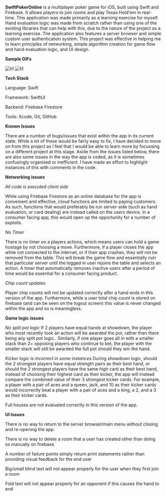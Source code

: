 **SwiftPokerOnline** is a multiplayer poker game for iOS, built using Swift and Firebase. It allows players to join rooms and play Texas Hold'em in real-time. This application was made primarily as a learning exercise for myself. Hand evaluation logic was made from scratch rather than using one of the existing libraries that can help with this, due to the nature of the project as a learning exercise. The application also features a server browser and simple custom user authentication system. This project was effective in helping me to learn principles of networking, simple algorithm creation for game flow and hand evaluation logic, and UI design.

**Sample GIFs**

![til](https://media2.giphy.com/media/v1.Y2lkPTc5MGI3NjExcTkxM3l1bDNsNXFqcDdhYWxjcTFnZHNldTk4ZHB1OXR5amRqemg5ZiZlcD12MV9pbnRlcm5hbF9naWZfYnlfaWQmY3Q9Zw/t1QrWauvsGXsL5r2i0/giphy.gif)
![til](https://media3.giphy.com/media/v1.Y2lkPTc5MGI3NjExMHk0Z2d4Z2dqZ2puaDE5MWZ5dDE1bHJoNjhtOHA1Z2g0YTdtd3prZCZlcD12MV9pbnRlcm5hbF9naWZfYnlfaWQmY3Q9Zw/n5Mu2acQtWuTMnF2Ir/giphy.gif)

**Tech Stack**

Language: Swift

Framework: SwiftUI

Backend: Firebase Firestore

Tools: Xcode, Git, GitHub

**Known Issues**

There are a number of bugs/issues that exist within the app in its current state. While a lot of these would be fairly easy to fix, I have decided to move on from this project as I feel that I would be able to learn more by focussing on a different project at this stage. Aside from the issues listed below, there are also some issues in the way the app is coded, as it is sometimes confusingly organised or inefficient. I have made an effort to highlight instances of this with comments in the code.

**Networking issues**

*All code is executed client side*

While using Firebase Firestore as an online database for the app is convenient and effective, cloud functions are limited to paying customers. As such, functions that would preferably be run server-side (such as hand evaluation, or card dealing) are instead called on the users device. In a consumer facing app, this would open up the opportunity for a number of exploits.

*No Timer*

There is no timer on a players actions, which means users can hold a game hostage by not choosing a move. Furthermore, if a player closes the app while not connected to the internet, or if their app crashes, they will not be removed from the table. This will break the game flow and essentially ruin that particular server until the logged in user rejoins the table and selects an action. A timer that automatically removes inactive users after a period of time would be essential for a consumer facing product.

*Chip count updates*

Player chip counts will not be updated correctly after a hand ends in this version of the app. Furthermore, while a user total chip count is stored on firebase (and can be seen on the logout screen) this value is never changed within the app and so is meaningless.

**Game logic issues**

*No split pot logic*
If 2 players have equal hands at showdown, the player who most recently took an action will be awarded the pot, rather than there being any split pot logic.. Similarly, if one player goes all in with a smaller stack than 2+ opposing players who continue to bet, the player with the smaller stack will still be awarded the full pot should they win the hand.

*Kicker logic is incorrect in some instances*
During showdown logic, should the 2 strongest players have equal strength pairs as their best hand, or should the 2 strongest players have the same high card as their best hand, instead of choosing their highest card as their kicker, the app will instead compare the combined value of their 3 strongest kicker cards. For example, a player with a pair of aces and a queen, jack, and 10 as their kicker cards would incorrectly beat a player with a pair of aces and a king, a 2, and a 3 as their kicker cards.

Full houses are not evaluated correctly in this version of the app.


**UI Issues**

There is no way to return to the server browser/main menu without closing and re-opening the app.

There is no way to delete a room that a user has created other than doing so manually on firebase. 

A number of failure points simply return print statements rather than providing visual feedback for the end user

Big/small blind text will not appear properly for the user when they first join a room

Fold text will not appear properly for an opponent if this causes the hand to end


